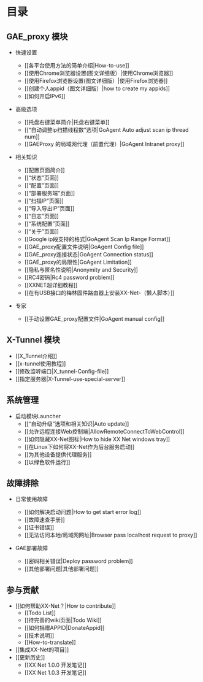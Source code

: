 # 目录
## GAE_proxy 模块
- 快速设置
    - [[各平台使用方法的简单介绍|How-to-use]]<br>
    - [[使用Chrome浏览器设置(图文详细版）|使用Chrome浏览器]]<br>
    - [[使用Firefox浏览器设置(图文详细版）|使用Firefox浏览器]]<br>
    - [[创建个人appid（图文详细版）|how to create my appids]]<br>
    - [[如何开启IPv6]]<br>

- 高级选项
    - [[托盘右键菜单简介|托盘右键菜单]]<br>
    - [[“自动调整ip扫描线程数”选项|GoAgent Auto adjust scan ip thread num]]<br>
    - [[GAEProxy 的局域网代理（前置代理）|GoAgent Intranet proxy]]<br>


- 相关知识
    - [[配置页面简介]]<br>
    - [[“状态”页面]]<br>
    - [[“配置”页面]]<br>
    - [[“部署服务端”页面]]<br>
    - [[“扫描IP”页面]]<br>
    - [[“导入导出IP”页面]]<br>
    - [[“日志”页面]]<br>
    - [[“系统配置”页面]]<br>
    - [[“关于”页面]]<br>
    - [[Google ip段支持的格式|GoAgent Scan Ip Range Format]]<br>
    - [[GAE_proxy配置文件说明|GoAgent Config file]]<br>
    - [[GAE_proxy连接状态|GoAgent Connection status]]<br>
    - [[GAE_proxy的局限性|GoAgent Limitation]]<br>
    - [[隐私与匿名性说明|Anonymity and Security]]<br>
    - [[RC4密码|Rc4 password problem]]<br>
    - [[XXNET超详细教程]]<br>
    - [[在有USB接口的梅林固件路由器上安装XX-Net-（懒人脚本）]]<br>
- 专家
    - [[手动设置GAE_proxy配置文件|GoAgent manual config]]<br>



## X-Tunnel 模块
   - [[X_Tunnel介绍]]
   - [[x-tunnel使用教程]]   
   - [[修改监听端口|X_tunnel-Config-file]]
   - [[指定服务器|X-Tunnel-use-special-server]]


## 系统管理
   - 启动模块Launcher
       - [[“自动升级”选项和相关知识|Auto update]]<br>
       - [[允许远程连接Web控制端|AllowRemoteConnectToWebControl]]<br>
       - [[如何隐藏XX-Net图标|How to hide XX Net windows tray]]<br>
       - [[在Linux下如何将XX-Net作为后台服务启动]]<br>
       - [[为其他设备提供代理服务]]<br>
       - [[以绿色软件运行]]<br>

 
## 故障排除
- 日常使用故障
    - [[如何解决启动问题|How to get start error log]]<br>
    - [[故障速查手册]]<br>
    - [[证书错误]]<br>
    - [[无法访问本地/局域网网址|Browser pass localhost request to proxy]]<br>

- GAE部署故障
    - [[密码相关错误|Deploy password problem]]<br>
    - [[其他部署问题|其他部署问题]]<br>

## 参与贡献
- [[如何帮助XX-Net？|How to contribute]]<br>
    - [[Todo List]]<br>
    - [[待完善的wiki页面|Todo Wiki]]<br>
    - [[如何捐赠APPID|DonateAppid]]<br>
    - [[技术说明]]<br>
    - [[How-to-translate]]<br>
- [[集成XX-Net的项目]]<br>
- [[更新历史]]<br>
    - [[XX Net 1.0.0 开发笔记]]<br>
    - [[XX Net 1.0.3 开发笔记]]<br>